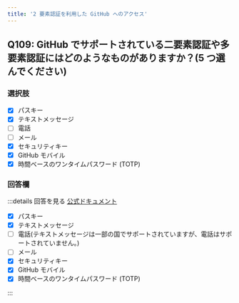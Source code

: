 ```yaml
---
title: '2 要素認証を利用した GitHub へのアクセス'
---
```


## Q109: GitHub でサポートされている二要素認証や多要素認証にはどのようなものがありますか？(5 つ選んでください)

### 選択肢

- [x] パスキー
- [x] テキストメッセージ
- [ ] 電話
- [ ] メール
- [x] セキュリティキー
- [x] GitHub モバイル
- [x] 時間ベースのワンタイムパスワード (TOTP)

### 回答欄

:::details 回答を見る
[公式ドキュメント](https://docs.github.com/ja/authentication/securing-your-account-with-two-factor-authentication-2fa/accessing-github-using-two-factor-authentication)

- [x] パスキー
- [x] テキストメッセージ
- [ ] 電話(テキストメッセージは一部の国でサポートされていますが、電話はサポートされていません。)
- [ ] メール
- [x] セキュリティキー
- [x] GitHub モバイル
- [x] 時間ベースのワンタイムパスワード (TOTP)

:::
